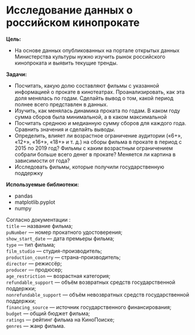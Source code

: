 # Исследование данных о российском кинопрокате  
  
<b>Цель: </b>  
- На основе данных опубликованных на портале открытых данных Министерства культуры нужно изучить рынок российского кинопроката и выявить текущие тренды.
  
<b> Задачи: </b>
- Посчитать, какую долю составляют фильмы с указанной информацией о прокате в кинотеатрах. Проанализировать, как эта доля менялась по годам. Сделайть вывод о том, какой период полнее всего представлен в данных.
- Изучить, как менялась динамика проката по годам. В каком году сумма сборов была минимальной, а в каком максимальной
- Посчитать среднюю и медианную сумму сборов для каждого года. Сравнить значения и сделайть выводы.
- Определить, влияет ли возрастное ограничение аудитории («6+», «12+», «16+», «18+» и т. д.) на сборы фильма в прокате в период с 2015 по 2019 год? Фильмы с каким возрастным ограничением собрали больше всего денег в прокате? Меняется ли картина в зависимости от года? 
- Исследовать фильмы, которые получили государственную поддержку  
  
<b>Используемые библиотеки:  </b>
- pandas
- matplotlib.pyplot
- numpy

Согласно документации :  
`title` — название фильма;  
`puNumber` — номер прокатного удостоверения;  
`show_start_date` — дата премьеры фильма;  
`type` — тип фильма;  
`film_studio` — студия-производитель;  
`production_country` — страна-производитель;  
`director` — режиссёр;  
`producer` — продюсер;  
`age_restriction` — возрастная категория;  
`refundable_support` — объём возвратных средств государственной поддержки;  
`nonrefundable_support` — объём невозвратных средств государственной поддержки;  
`financing_source` — источник государственного финансирования;  
`budget` — общий бюджет фильма;  
`ratings` — рейтинг фильма на КиноПоиске;  
`genres` — жанр фильма.  
